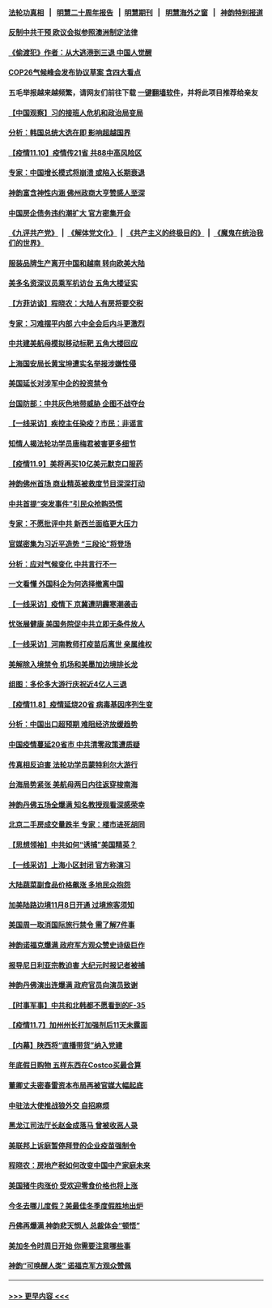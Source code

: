 #### [法轮功真相](https://github.com/gfw-breaker/truth/blob/master/README.md?t=0) &nbsp;&nbsp;|&nbsp;&nbsp; [明慧二十周年报告](https://github.com/gfw-breaker/mh-reports/blob/master/README.md?t=0) &nbsp;&nbsp;|&nbsp;&nbsp;[明慧期刊](https://github.com/gfw-breaker/mh-qikan) &nbsp;&nbsp;|&nbsp;&nbsp; [明慧海外之窗](https://github.com/gfw-breaker/mh-news/blob/master/README.md?t=0) &nbsp;&nbsp;|&nbsp;&nbsp; [神韵特别报道](https://github.com/gfw-breaker/mh-news/blob/master/shenyun.md?t=0)
#### [反制中共干预 欧议会拟参照澳洲制定法律](../pages/nf4514/n13366973.md?t=11110750) 
#### [《偷渡犯》作者：从大逃港到三退 中国人觉醒](../pages/nf4514/n13367458.md?t=11110750) 
#### [COP26气候峰会发布协议草案 含四大看点](../pages/nf4514/n13367714.md?t=11110750) 
#### 五毛举报越来越频繁，请网友们前往下载 [一键翻墙软件](https://github.com/gfw-breaker/ssr-accounts)，并将此项目推荐给亲友
#### [【中国观察】习的接班人危机和政治局变局](../pages/nf4514/n13367007.md?t=11110750) 
#### [分析：韩国总统大选在即 影响超越国界](../pages/nf4514/n13367060.md?t=11110750) 
#### [【疫情11.10】疫情传21省 共88中高风险区](../pages/nf4514/n13366954.md?t=11110750) 
#### [专家：中国增长模式将崩溃 或陷入长期衰退](../pages/nf4514/n13366549.md?t=11110750) 
#### [神韵富含神性内涵 佛州政商大亨赞感人至深](../pages/nf4514/n13366720.md?t=11110750) 
#### [中国房企债务违约潮扩大 官方密集开会](../pages/nf4514/n13366102.md?t=11110750) 
#### [《九评共产党》](https://github.com/begood0513/9ping.md/blob/master/README.md) &nbsp;|&nbsp; [《解体党文化》](../../../../jtdwh.md/blob/master/README.md)  &nbsp;|&nbsp; [《共产主义的终极目的》](../../../../gczydzjmd.md/blob/master/README.md) &nbsp;|&nbsp; [《魔鬼在统治我们的世界》](../../../../mgztzwmdsj.md/blob/master/README.md) 
#### [服装品牌生产离开中国和越南 转向欧美大陆](../pages/nf4514/n13365466.md?t=11110750) 
#### [美多名资深议员乘军机访台 五角大楼证实](../pages/nf4514/n13366044.md?t=11110750) 
#### [【方菲访谈】程晓农：大陆人有房将要交税](../pages/nf4514/n13365198.md?t=11110750) 
#### [专家：习难摆平内部 六中全会后内斗更激烈](../pages/nf4514/n13364898.md?t=11110750) 
#### [中共建美航母模拟移动标靶 五角大楼回应](../pages/nf4514/n13365851.md?t=11110750) 
#### [上海国安局长黄宝坤遭实名举报涉嫌性侵](../pages/nf4514/n13365511.md?t=11110750) 
#### [美国延长对涉军中企的投资禁令](../pages/nf4514/n13365498.md?t=11110750) 
#### [台国防部：中共灰色地带威胁 企图不战夺台](../pages/nf4514/n13360960.md?t=11110750) 
#### [【一线采访】疾控主任染疫？市民：非谣言](../pages/nf4514/n13364570.md?t=11110750) 
#### [知情人揭法轮功学员唐梅君被害更多细节](../pages/nf4514/n13362725.md?t=11110750) 
#### [【疫情11.9】美将再买10亿美元默克口服药](../pages/nf4514/n13363384.md?t=11110750) 
#### [神韵佛州首场 商业精英被救度节目深深打动](../pages/nf4514/n13364210.md?t=11110750) 
#### [中共首提“突发事件”引民众抢购恐慌](../pages/nf4514/n13363973.md?t=11110750) 
#### [专家：不愿批评中共 新西兰面临更大压力](../pages/nf4514/n13363844.md?t=11110750) 
#### [官媒密集为习近平造势 “三段论”将登场](../pages/nf4514/n13363764.md?t=11110750) 
#### [分析：应对气候变化 中共言行不一](../pages/nf4514/n13363379.md?t=11110750) 
#### [一文看懂 外国科企为何选择撤离中国](../pages/nf4514/n13351520.md?t=11110750) 
#### [【一线采访】疫情下 京冀遭阴霾寒潮袭击](../pages/nf4514/n13363163.md?t=11110750) 
#### [忧张展健康 美国务院促中共立即无条件放人](../pages/nf4514/n13363080.md?t=11110750) 
#### [【一线采访】河南教师打疫苗后离世 亲属维权](../pages/nf4514/n13361629.md?t=11110750) 
#### [美解除入境禁令 机场和美墨加边境排长龙](../pages/nf4514/n13361866.md?t=11110750) 
#### [组图：多伦多大游行庆祝近4亿人三退](../pages/nf4514/n13359806.md?t=11110750) 
#### [【疫情11.8】疫情延烧20省 病毒基因序列生变](../pages/nf4514/n13361227.md?t=11110750) 
#### [分析：中国出口超预期 难阻经济放缓趋势](../pages/nf4514/n13360712.md?t=11110750) 
#### [中国疫情蔓延20省市 中共清零政策遭质疑](../pages/nf4514/n13360282.md?t=11110750) 
#### [传真相反迫害 法轮功学员蒙特利尔大游行](../pages/nf4514/n13360634.md?t=11110750) 
#### [台海局势紧张 美航母两日内往返穿梭南海](../pages/nf4514/n13360836.md?t=11110750) 
#### [神韵丹佛五场全爆满 知名教授观看深感荣幸](../pages/nf4514/n13360440.md?t=11110750) 
#### [北京二手房成交量跌半 专家：楼市进死胡同](../pages/nf4514/n13360599.md?t=11110750) 
#### [【思想领袖】中共如何“诱捕”美国精英？](../pages/nf4514/n13328557.md?t=11110750) 
#### [【一线采访】上海小区封闭 官方称演习](../pages/nf4514/n13359733.md?t=11110750) 
#### [大陆蔬菜副食品价格飙涨 多地民众抱怨](../pages/nf4514/n13360083.md?t=11110750) 
#### [加美陆路边境11月8日开通 过境旅客须知](../pages/nf4514/n13359972.md?t=11110750) 
#### [美国周一取消国际旅行禁令 需了解7件事](../pages/nf4514/n13359845.md?t=11110750) 
#### [神韵诺福克爆满 政府军方观众赞史诗级巨作](../pages/nf4514/n13359648.md?t=11110750) 
#### [报导尼日利亚宗教迫害 大纪元时报记者被捕](../pages/nf4514/n13358919.md?t=11110750) 
#### [神韵丹佛演出连爆满 政府官员向演员致谢](../pages/nf4514/n13359529.md?t=11110750) 
#### [【时事军事】中共和北韩都不愿看到的F-35](../pages/nf4514/n13358318.md?t=11110750) 
#### [【疫情11.7】加州州长打加强剂后11天未露面](../pages/nf4514/n13359330.md?t=11110750) 
#### [【内幕】陕西将“直播带货”纳入党建](../pages/nf4514/n13354322.md?t=11110750) 
#### [年底假日购物 五样东西在Costco买最合算](../pages/nf4514/n13354573.md?t=11110750) 
#### [董卿丈夫密春雷资本布局再被官媒大幅起底](../pages/nf4514/n13359067.md?t=11110750) 
#### [中驻法大使推战狼外交 自招麻烦](../pages/nf4514/n13356374.md?t=11110750) 
#### [黑龙江司法厅长赵金成落马 曾被收恶人录](../pages/nf4514/n13358407.md?t=11110750) 
#### [美联邦上诉庭暂停拜登的企业疫苗强制令](../pages/nf4514/n13358359.md?t=11110750) 
#### [程晓农：房地产税如何改变中国中产家庭未来](../pages/nf4514/n13357744.md?t=11110750) 
#### [美国猪牛肉涨价 受欢迎零食价格也将上涨](../pages/nf4514/n13356676.md?t=11110750) 
#### [今冬去哪儿度假？美最佳冬季度假胜地出炉](../pages/nf4514/n13356391.md?t=11110750) 
#### [丹佛再爆满 神韵悲天悯人 总裁体会“顿悟”](../pages/nf4514/n13358014.md?t=11110750) 
#### [美加冬令时周日开始 你需要注意哪些事](../pages/nf4514/n13356446.md?t=11110750) 
#### [神韵“可唤醒人类” 诺福克军方观众赞佩](../pages/nf4514/n13357999.md?t=11110750) 

----
#### [ >>> 更早内容 <<< ](../indexes/nf4514-earlier.md)
